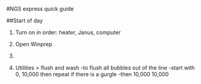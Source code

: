 #NGS express quick guide

##Start of day
1. Turn on in order: heater, Janus, computer

2. Open Winprep

3. 

3. Utilities > flush and wash
-to flush all bubbles out of the line
-start with 0, 10,000 then repeat if there is a gurgle
-then 10,000 10,000

